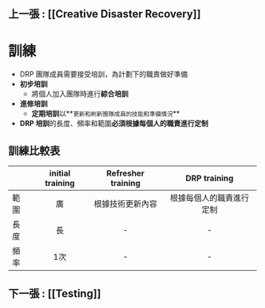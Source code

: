 ## 上一張 : [[Creative Disaster Recovery]]
# 訓練
- DRP 團隊成員需要接受培訓，為計劃下的職責做好準備
- **初步培訓**
	- 將個人加入團隊時進行**綜合培訓**
- **進修培訓**
	- **定期培訓**以**`更新和刷新團隊成員的技能和準備情況`**
- **DRP 培訓**的長度、頻率和範圍**必須根據每個人的職責進行定制**
## 訓練比較表
|      | initial training | Refresher training |       DRP training       |
| ---- |:----------------:|:------------------:|:------------------------:|
| 範圍 |        廣        |  根據技術更新內容  | 根據每個人的職責進行定制 |
| 長度 |        長        |         -          |            -             |
| 頻率 |       1次        |         -          |            -             | 

## 下一張 : [[Testing]]